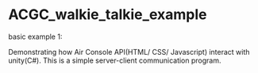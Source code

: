 # ACGC_walkie_talkie_example
basic example 1:

Demonstrating how Air Console API(HTML/ CSS/ Javascript) interact with unity(C#). This is a simple server-client communication program.
